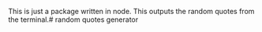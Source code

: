 This is just a package written in node. This outputs the random quotes from the terminal.# random quotes generator
